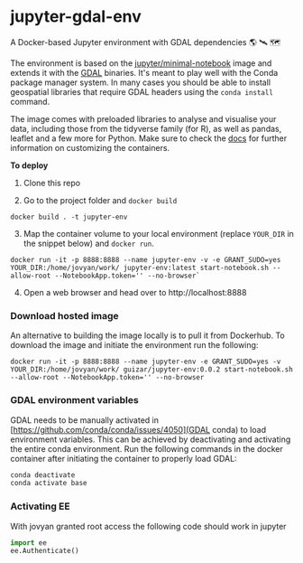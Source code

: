 # jupyter-gdal-env

A Docker-based Jupyter environment with GDAL dependencies :earth_americas: :artificial_satellite: :world_map:

The environment is based on the [jupyter/minimal-notebook](https://hub.docker.com/r/jupyter/minimal-notebook/tags) image and extends it with the [GDAL](https://gdal.org) binaries. It's meant to play well with the Conda package manager system. In many cases you should be able to install geospatial libraries that require GDAL headers using the `conda install` command.

The image comes with preloaded libraries to analyse and visualise your data, including those from the tidyverse family (for R), as well as pandas, leaflet and a few more for Python. Make sure to check the [docs](https://jupyter-docker-stacks.readthedocs.io/en/latest/#) for further information on customizing the containers.

**To deploy**

1. Clone this repo

2. Go to the project folder and `docker build`

```shell
docker build . -t jupyter-env
```

3. Map the container volume to your local environment (replace `YOUR_DIR` in the snippet below) and `docker run`.

```shell
docker run -it -p 8888:8888 --name jupyter-env -v -e GRANT_SUDO=yes YOUR_DIR:/home/jovyan/work/ jupyter-env:latest start-notebook.sh --allow-root --NotebookApp.token='' --no-browser`
```

4. Open a web browser and head over to http://localhost:8888

### Download hosted image

An alternative to building the image locally is to pull it  from Dockerhub. To download the image and initiate the environment run the following:

```shell
docker run -it -p 8888:8888 --name jupyter-env -e GRANT_SUDO=yes -v YOUR_DIR:/home/jovyan/work/ guizar/jupyter-env:0.0.2 start-notebook.sh --allow-root --NotebookApp.token='' --no-browser
```


### GDAL environment variables

GDAL needs to be manually activated in [https://github.com/conda/conda/issues/4050](GDAL conda) to load environment variables. This can be achieved by deactivating and activating the entire conda environment. Run the following commands in the docker container after initiating the container to properly load GDAL:

```bash
conda deactivate
conda activate base
```

### Activating EE

With jovyan granted root access the following code should work in jupyter

```python
import ee
ee.Authenticate()
```
